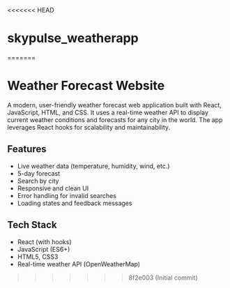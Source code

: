 <<<<<<< HEAD
# skypulse_weatherapp
=======
# Weather Forecast Website

A modern, user-friendly weather forecast web application built with React, JavaScript, HTML, and CSS. It uses a real-time weather API to display current weather conditions and forecasts for any city in the world. The app leverages React hooks for scalability and maintainability.

## Features

- Live weather data (temperature, humidity, wind, etc.)
- 5-day forecast
- Search by city
- Responsive and clean UI
- Error handling for invalid searches
- Loading states and feedback messages

## Tech Stack

- React (with hooks)
- JavaScript (ES6+)
- HTML5, CSS3
- Real-time weather API (OpenWeatherMap)
>>>>>>> 8f2e003 (Initial commit)
